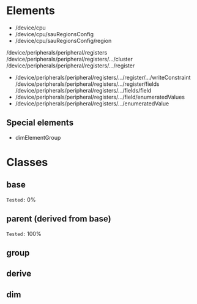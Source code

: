# Elements

+ /device/cpu
+ /device/cpu/sauRegionsConfig
+ /device/cpu/sauRegionsConfig/region




/device/peripherals/peripheral/registers
/device/peripherals/peripheral/registers/.../cluster
/device/peripherals/peripheral/registers/.../register
+ /device/peripherals/peripheral/registers/.../register/.../writeConstraint
/device/peripherals/peripheral/registers/.../register/fields
/device/peripherals/peripheral/registers/.../fields/field
+ /device/peripherals/peripheral/registers/.../field/enumeratedValues
+ /device/peripherals/peripheral/registers/.../enumeratedValue


## Special elements

* dimElementGroup

# Classes

## base

`Tested:` 0%

## parent (derived from base)

`Tested:` 100%

## group

## derive

## dim
